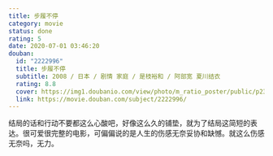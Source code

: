 ```yaml
---
title: 步履不停
category: movie
status: done
rating: 5
date: 2020-07-01 03:46:20
douban:
  id: "2222996"
  title: 步履不停
  subtitle: 2008 / 日本 / 剧情 家庭 / 是枝裕和 / 阿部宽 夏川结衣
  rating: 8.8
  cover: https://img1.doubanio.com/view/photo/m_ratio_poster/public/p2375245718.jpg
  link: https://movie.douban.com/subject/2222996/
---
```


结局的话和行动不要都这么心酸吧，好像这么久的铺垫，就为了结局这简短的表达。很可爱很完整的电影，可偏偏说的是人生的伤感无奈妥协和缺憾。就这么伤感无奈吗，无力。